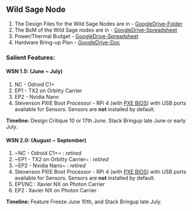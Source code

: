 ## Wild Sage Node


1. The Design Files for the Wild Sage Nodes are in - [GoogleDrive-Folder](https://drive.google.com/drive/folders/1bfBQcjiGbpWjJ-5-9kR0VuI9pphP4OmS)
2. The BoM of the Wild Sage nodes are in - [GoogleDrive-Spreadsheet](https://docs.google.com/spreadsheets/d/1yXMznbJ9CUFJLOrCrLSZFgybX5dQweWJO_jY7Df3Bx0/edit#gid=0)
3. Power/Thermal Budget - [GoogleDrive-Spreadsheet](https://drive.google.com/drive/folders/1bfBQcjiGbpWjJ-5-9kR0VuI9pphP4OmS)
4. Hardware Bring-up Plan - [GoogleDrive-Doc](https://docs.google.com/document/d/1ujgZeuluVEGQspuR-Yy9-tuiA56xIrtFBSd7j6SCOqU)

### Salient Features: 

#### WSN 1.5: (June ~ July)

  1. NC - Odroid C1+
  2. EP1 - TX2 on Orbitty Carrier
  3. EP2 - Nvidia Nano 
  4. Stevenson PXIE Boot Processor - RPi 4 (with [PXE BIOS](https://www.raspberrypi.org/documentation/hardware/raspberrypi/booteeprom.md)) with USB ports available for Sensors. Sensors are **not** installed by default. 
  
  **Timeline:** Design Critique 10 or 17th June. Stack Bringup late June or early July. 
  
 #### WSN 2.0: (August ~ September)
 
  1. ~NC - Odroid C1+~ : *retired*
  2. ~EP1 - TX2 on Orbitty Carrier~ : *retired*
  3. ~EP2 - Nvidia Nano~ : *retired*
  4. Stevenson PXIE Boot Processor - RPi 4 (with [PXE BIOS](https://www.raspberrypi.org/documentation/hardware/raspberrypi/booteeprom.md)) with USB ports available for Sensors. Sensors are **not** installed by default. 
  5. EP1/NC : Xavier NX on Photon Carrier
  6. EP2 : Xavier NX on Photon Carrier
  
  **Timeline:** Feature Freeze June 10th, and Stack Bringup late July.
  
  
  
